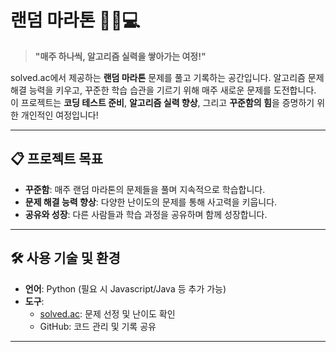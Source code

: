 # 랜덤 마라톤 🏃‍♂️💻  

> **"매주 하나씩, 알고리즘 실력을 쌓아가는 여정!"**

solved.ac에서 제공하는 **랜덤 마라톤** 문제를 풀고 기록하는 공간입니다. 알고리즘 문제 해결 능력을 키우고, 꾸준한 학습 습관을 기르기 위해 매주 새로운 문제를 도전합니다.  
이 프로젝트는 **코딩 테스트 준비**, **알고리즘 실력 향상**, 그리고 **꾸준함의 힘**을 증명하기 위한 개인적인 여정입니다!

---
## 📋 프로젝트 목표

- **꾸준함**: 매주 랜덤 마라톤의 문제들을 풀며 지속적으로 학습합니다.
- **문제 해결 능력 향상**: 다양한 난이도의 문제를 통해 사고력을 키웁니다.
- **공유와 성장**: 다른 사람들과 학습 과정을 공유하며 함께 성장합니다.
---
## 🛠️ 사용 기술 및 환경

- **언어**: Python (필요 시 Javascript/Java 등 추가 가능)
- **도구**:  
  - [solved.ac](https://solved.ac): 문제 선정 및 난이도 확인  
  - GitHub: 코드 관리 및 기록 공유  
---
